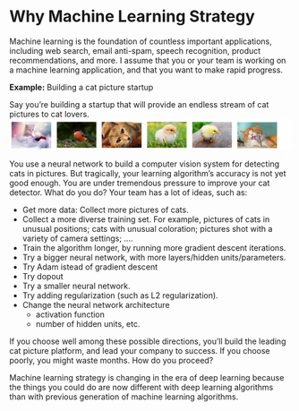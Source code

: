 # Why Machine Learning Strategy

Machine learning is the foundation of countless important applications, including web search, email anti-spam, speech recognition, product recommendations, and more. I assume that you or your team is working on a machine learning application, and that you want to make rapid progress.

**Example:** Building a cat picture startup

Say you’re building a startup that will provide an endless stream of cat pictures to cat lovers.
![](images/055-ml-strategy-e2a47499.png)

You use a neural network to build a computer vision system for detecting cats in pictures.
But tragically, your learning algorithm’s accuracy is not yet good enough. You are under tremendous pressure to improve your cat detector. What do you do?
Your team has a lot of ideas, such as:
- Get more data: Collect more pictures of cats.
- Collect a more diverse training set. For example, pictures of cats in unusual positions; cats with unusual coloration; pictures shot with a variety of camera settings; ….
- Train the algorithm longer, by running more gradient descent iterations.
- Try a bigger neural network, with more layers/hidden units/parameters.
- Try Adam istead of gradient descent
- Try dopout
- Try a smaller neural network.
- Try adding regularization (such as L2 regularization).
- Change the neural network architecture
  - activation function
  - number of hidden units, etc.

If you choose well among these possible directions, you’ll build the leading cat picture platform, and lead your company to success. If you choose poorly, you might waste months. How do you proceed?

Machine learning strategy is changing in the era of deep learning because the things you could do are now different with deep learning algorithms than with previous generation of machine learning algorithms.  
